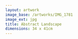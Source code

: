 ```yaml
---
layout: artwork
image_base: /artworks/IMG_1781
image_ext: jpg
title: Abstract Landscape
dimensions: 34 x 41cm
---
```



